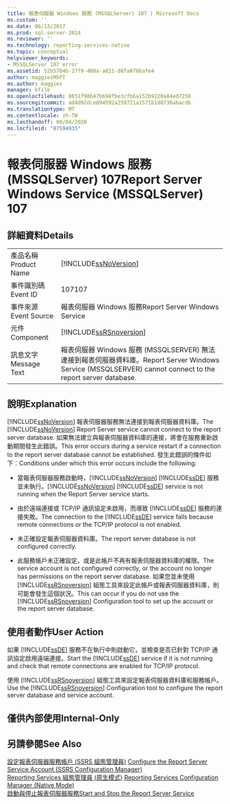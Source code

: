 ```yaml
---
title: 報表伺服器 Windows 服務 (MSSQLServer) 107 | Microsoft Docs
ms.custom: ''
ms.date: 06/13/2017
ms.prod: sql-server-2014
ms.reviewer: ''
ms.technology: reporting-services-native
ms.topic: conceptual
helpviewer_keywords:
- MSSQLServer 107 error
ms.assetid: 52b5704b-27f9-400a-a821-d8fa0786afe4
author: maggiesMSFT
ms.author: maggies
manager: kfile
ms.openlocfilehash: 8651f98b47b698fbe3cfb6a152b9220a84ed7256
ms.sourcegitcommit: ad4d92dce894592a259721a1571b1d8736abacdb
ms.translationtype: MT
ms.contentlocale: zh-TW
ms.lasthandoff: 08/04/2020
ms.locfileid: "87594935"
---
```

# <a name="report-server-windows-service-mssqlserver-107"></a><span data-ttu-id="13a58-102">報表伺服器 Windows 服務 (MSSQLServer) 107</span><span class="sxs-lookup"><span data-stu-id="13a58-102">Report Server Windows Service (MSSQLServer) 107</span></span>
    
## <a name="details"></a><span data-ttu-id="13a58-103">詳細資料</span><span class="sxs-lookup"><span data-stu-id="13a58-103">Details</span></span>  
  
|||  
|-|-|  
|<span data-ttu-id="13a58-104">產品名稱</span><span class="sxs-lookup"><span data-stu-id="13a58-104">Product Name</span></span>|[!INCLUDE[ssNoVersion](../../includes/ssnoversion-md.md)]|  
|<span data-ttu-id="13a58-105">事件識別碼</span><span class="sxs-lookup"><span data-stu-id="13a58-105">Event ID</span></span>|<span data-ttu-id="13a58-106">107</span><span class="sxs-lookup"><span data-stu-id="13a58-106">107</span></span>|  
|<span data-ttu-id="13a58-107">事件來源</span><span class="sxs-lookup"><span data-stu-id="13a58-107">Event Source</span></span>|<span data-ttu-id="13a58-108">報表伺服器 Windows 服務</span><span class="sxs-lookup"><span data-stu-id="13a58-108">Report Server Windows Service</span></span>|  
|<span data-ttu-id="13a58-109">元件</span><span class="sxs-lookup"><span data-stu-id="13a58-109">Component</span></span>|[!INCLUDE[ssRSnoversion](../../includes/ssrsnoversion-md.md)]|  
|<span data-ttu-id="13a58-110">訊息文字</span><span class="sxs-lookup"><span data-stu-id="13a58-110">Message Text</span></span>|<span data-ttu-id="13a58-111">報表伺服器 Windows 服務 (MSSQLSERVER) 無法連接到報表伺服器資料庫。</span><span class="sxs-lookup"><span data-stu-id="13a58-111">Report Server Windows Service (MSSQLSERVER) cannot connect to the report server database.</span></span>|  
  
## <a name="explanation"></a><span data-ttu-id="13a58-112">說明</span><span class="sxs-lookup"><span data-stu-id="13a58-112">Explanation</span></span>  
 <span data-ttu-id="13a58-113">[!INCLUDE[ssNoVersion](../../includes/ssnoversion-md.md)] 報表伺服器服務無法連接到報表伺服器資料庫。</span><span class="sxs-lookup"><span data-stu-id="13a58-113">The [!INCLUDE[ssNoVersion](../../includes/ssnoversion-md.md)] Report Server service cannot connect to the report server database.</span></span> <span data-ttu-id="13a58-114">如果無法建立與報表伺服器資料庫的連接，將會在服務重新啟動期間發生此錯誤。</span><span class="sxs-lookup"><span data-stu-id="13a58-114">This error occurs during a service restart if a connection to the report server database cannot be established.</span></span> <span data-ttu-id="13a58-115">發生此錯誤的條件如下：</span><span class="sxs-lookup"><span data-stu-id="13a58-115">Conditions under which this error occurs include the following:</span></span>  
  
-   <span data-ttu-id="13a58-116">當報表伺服器服務啟動時，[!INCLUDE[ssNoVersion](../../includes/ssnoversion-md.md)] [!INCLUDE[ssDE](../../includes/ssde-md.md)] 服務並未執行。</span><span class="sxs-lookup"><span data-stu-id="13a58-116">[!INCLUDE[ssNoVersion](../../includes/ssnoversion-md.md)] [!INCLUDE[ssDE](../../includes/ssde-md.md)] service is not running when the Report Server service starts.</span></span>  
  
-   <span data-ttu-id="13a58-117">由於遠端連接或 TCP/IP 通訊協定未啟用，而導致 [!INCLUDE[ssDE](../../includes/ssde-md.md)] 服務的連接失敗。</span><span class="sxs-lookup"><span data-stu-id="13a58-117">The connection to the [!INCLUDE[ssDE](../../includes/ssde-md.md)] service fails because remote connections or the TCP/IP protocol is not enabled.</span></span>  
  
-   <span data-ttu-id="13a58-118">未正確設定報表伺服器資料庫。</span><span class="sxs-lookup"><span data-stu-id="13a58-118">The report server database is not configured correctly.</span></span>  
  
-   <span data-ttu-id="13a58-119">此服務帳戶未正確設定，或是此帳戶不再有報表伺服器資料庫的權限。</span><span class="sxs-lookup"><span data-stu-id="13a58-119">The service account is not configured correctly, or the account no longer has permissions on the report server database.</span></span> <span data-ttu-id="13a58-120">如果您並未使用 [!INCLUDE[ssRSnoversion](../../includes/ssrsnoversion-md.md)] 組態工具來設定此帳戶或報表伺服器資料庫，則可能會發生這個狀況。</span><span class="sxs-lookup"><span data-stu-id="13a58-120">This can occur if you do not use the [!INCLUDE[ssRSnoversion](../../includes/ssrsnoversion-md.md)] Configuration tool to set up the account or the report server database.</span></span>  
  
## <a name="user-action"></a><span data-ttu-id="13a58-121">使用者動作</span><span class="sxs-lookup"><span data-stu-id="13a58-121">User Action</span></span>  
 <span data-ttu-id="13a58-122">如果 [!INCLUDE[ssDE](../../includes/ssde-md.md)] 服務不在執行中則啟動它，並檢查是否已針對 TCP/IP 通訊協定啟用遠端連接。</span><span class="sxs-lookup"><span data-stu-id="13a58-122">Start the [!INCLUDE[ssDE](../../includes/ssde-md.md)] service if it is not running and check that remote connections are enabled for TCP/IP protocol.</span></span>  
  
 <span data-ttu-id="13a58-123">使用 [!INCLUDE[ssRSnoversion](../../includes/ssrsnoversion-md.md)] 組態工具來設定報表伺服器資料庫和服務帳戶。</span><span class="sxs-lookup"><span data-stu-id="13a58-123">Use the [!INCLUDE[ssRSnoversion](../../includes/ssrsnoversion-md.md)] Configuration tool to configure the report server database and service account.</span></span>  
  
## <a name="internal-only"></a><span data-ttu-id="13a58-124">僅供內部使用</span><span class="sxs-lookup"><span data-stu-id="13a58-124">Internal-Only</span></span>  
  
## <a name="see-also"></a><span data-ttu-id="13a58-125">另請參閱</span><span class="sxs-lookup"><span data-stu-id="13a58-125">See Also</span></span>  
 <span data-ttu-id="13a58-126">[設定報表伺服器服務帳戶 &#40;SSRS 組態管理員&#41;](../install-windows/configure-the-report-server-service-account-ssrs-configuration-manager.md) </span><span class="sxs-lookup"><span data-stu-id="13a58-126">[Configure the Report Server Service Account &#40;SSRS Configuration Manager&#41;](../install-windows/configure-the-report-server-service-account-ssrs-configuration-manager.md) </span></span>  
 <span data-ttu-id="13a58-127">[Reporting Services 組態管理員 &#40;原生模式&#41;](../../sql-server/install/reporting-services-configuration-manager-native-mode.md) </span><span class="sxs-lookup"><span data-stu-id="13a58-127">[Reporting Services Configuration Manager &#40;Native Mode&#41;](../../sql-server/install/reporting-services-configuration-manager-native-mode.md) </span></span>  
 [<span data-ttu-id="13a58-128">啟動與停止報表伺服器服務</span><span class="sxs-lookup"><span data-stu-id="13a58-128">Start and Stop the Report Server Service</span></span>](../report-server/start-and-stop-the-report-server-service.md)  
  
  
